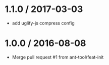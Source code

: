 1.1.0 / 2017-03-03
==================

  * add uglify-js compress config


1.0.0 / 2016-08-08
==================

  * Merge pull request #1 from ant-tool/feat-init
